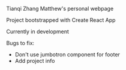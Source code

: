Tianqi Zhang Matthew's personal webpage

Project bootstrapped with Create React App

Currently in development

Bugs to fix:
- Don't use jumbotron component for footer
- Add project info